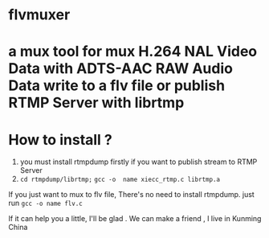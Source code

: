 # flvmuxer
a mux tool for mux H.264 NAL Video Data with ADTS-AAC RAW Audio Data
write to a flv file or publish RTMP Server with librtmp
========
How to install ?
===========================
1) you must install rtmpdump firstly if you want to publish stream to RTMP Server
2) `cd rtmpdump/librtmp;` `gcc -o  name xiecc_rtmp.c librtmp.a`

If you just want to mux to flv file, There's no need to install rtmpdump.
just run `gcc -o name flv.c`

If it can help you a little,  I'll be glad .
We can make a friend , I live in Kunming China
